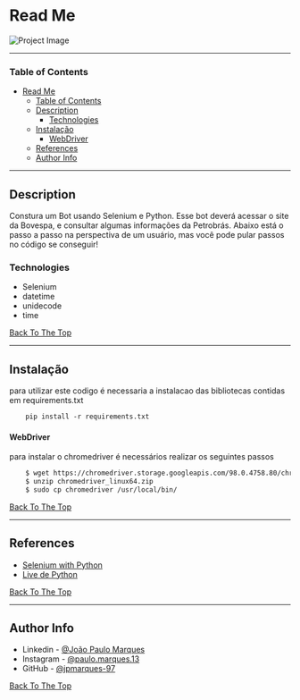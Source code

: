# Read Me

![Project Image](https://miro.medium.com/max/611/1*SW9IzqGWq8n-uhK7UWwzZA.png)

---

### Table of Contents

- [Read Me](#read-me)
    - [Table of Contents](#table-of-contents)
  - [Description](#description)
    - [Technologies](#technologies)
  - [Instalação](#instalação)
      - [WebDriver](#webdriver)
  - [References](#references)
  - [Author Info](#author-info)

---

## Description

Constura um Bot usando Selenium e Python. Esse bot deverá acessar o site da Bovespa, e consultar algumas informações da Petrobrás. Abaixo está o passo a passo na perspectiva de um usuário, mas você pode pular passos no código se conseguir!


### Technologies

- Selenium
- datetime
- unidecode
- time

[Back To The Top](#read-me)

---

## Instalação
para utilizar este codigo é necessaria a instalacao das bibliotecas contidas em requirements.txt

```html
    pip install -r requirements.txt
```
#### WebDriver
para instalar o chromedriver é necessários realizar os seguintes passos

```html
    $ wget https://chromedriver.storage.googleapis.com/98.0.4758.80/chromedriver_linux64.zip 
    $ unzip chromedriver_linux64.zip
    $ sudo cp chromedriver /usr/local/bin/
```
[Back To The Top](#read-me)

---

## References
 - [Selenium with Python](https://selenium-python.readthedocs.io/)
 - [Live de Python](https://www.youtube.com/watch?v=PHHXksljGNA&list=PLOQgLBuj2-3LqnMYKZZgzeC7CKCPF375B)

[Back To The Top](#read-me)

---

## Author Info
- Linkedin - [@João Paulo Marques](https://www.linkedin.com/in/jo%C3%A3o-paulo-marques-705bb516b/)
- Instagram - [@paulo.marques.13](https://www.instagram.com/paulo.marques.13/)
- GitHub -  [@jpmarques-97](https://github.com/jpmarques-97/)

[Back To The Top](#read-me)
